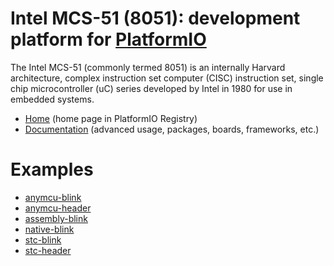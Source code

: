 
# Intel MCS-51 (8051): development platform for [PlatformIO](https://platformio.org)

The Intel MCS-51 (commonly termed 8051) is an internally Harvard architecture, complex instruction set computer (CISC) instruction set, single chip microcontroller (uC) series developed by Intel in 1980 for use in embedded systems.

* [Home](https://platformio.org/platforms/intel_mcs51) (home page in PlatformIO Registry)
* [Documentation](https://docs.platformio.org/page/platforms/intel_mcs51.html) (advanced usage, packages, boards, frameworks, etc.)

# Examples

* [anymcu-blink](https://github.com/platformio/platform-intel_mcs51/tree/master/examples/anymcu-blink)
* [anymcu-header](https://github.com/platformio/platform-intel_mcs51/tree/master/examples/anymcu-header)
* [assembly-blink](https://github.com/platformio/platform-intel_mcs51/tree/master/examples/assembly-blink)
* [native-blink](https://github.com/platformio/platform-intel_mcs51/tree/master/examples/native-blink)
* [stc-blink](https://github.com/platformio/platform-intel_mcs51/tree/master/examples/stc-blink)
* [stc-header](https://github.com/platformio/platform-intel_mcs51/tree/master/examples/stc-header)

